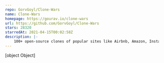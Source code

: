 ```yaml
---
repo: GorvGoyl/Clone-Wars
name: Clone-Wars
homepage: https://gourav.io/clone-wars
url: https://github.com/GorvGoyl/Clone-Wars
stars: 28320
starredAt: 2021-04-15T00:02:58Z
description: |-
    100+ open-source clones of popular sites like Airbnb, Amazon, Instagram, Netflix, Tiktok, Spotify, Whatsapp, Youtube etc. See source code, demo links, tech stack, github stars.
---
```


[object Object]
